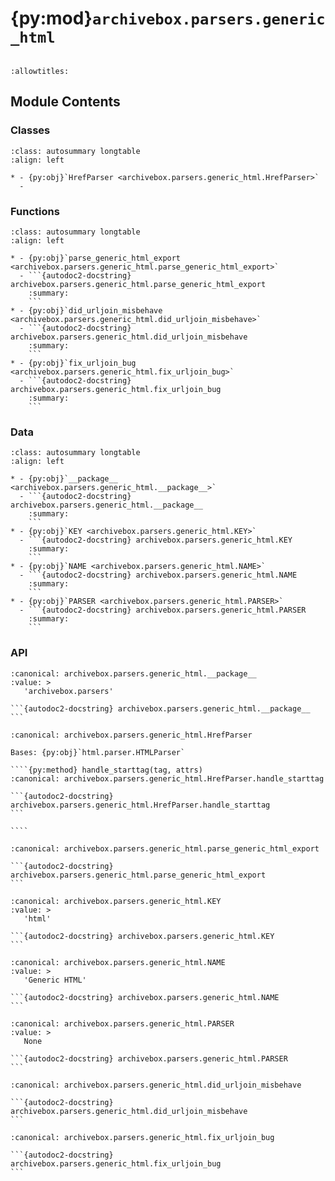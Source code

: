 # {py:mod}`archivebox.parsers.generic_html`

```{py:module} archivebox.parsers.generic_html
```

```{autodoc2-docstring} archivebox.parsers.generic_html
:allowtitles:
```

## Module Contents

### Classes

````{list-table}
:class: autosummary longtable
:align: left

* - {py:obj}`HrefParser <archivebox.parsers.generic_html.HrefParser>`
  -
````

### Functions

````{list-table}
:class: autosummary longtable
:align: left

* - {py:obj}`parse_generic_html_export <archivebox.parsers.generic_html.parse_generic_html_export>`
  - ```{autodoc2-docstring} archivebox.parsers.generic_html.parse_generic_html_export
    :summary:
    ```
* - {py:obj}`did_urljoin_misbehave <archivebox.parsers.generic_html.did_urljoin_misbehave>`
  - ```{autodoc2-docstring} archivebox.parsers.generic_html.did_urljoin_misbehave
    :summary:
    ```
* - {py:obj}`fix_urljoin_bug <archivebox.parsers.generic_html.fix_urljoin_bug>`
  - ```{autodoc2-docstring} archivebox.parsers.generic_html.fix_urljoin_bug
    :summary:
    ```
````

### Data

````{list-table}
:class: autosummary longtable
:align: left

* - {py:obj}`__package__ <archivebox.parsers.generic_html.__package__>`
  - ```{autodoc2-docstring} archivebox.parsers.generic_html.__package__
    :summary:
    ```
* - {py:obj}`KEY <archivebox.parsers.generic_html.KEY>`
  - ```{autodoc2-docstring} archivebox.parsers.generic_html.KEY
    :summary:
    ```
* - {py:obj}`NAME <archivebox.parsers.generic_html.NAME>`
  - ```{autodoc2-docstring} archivebox.parsers.generic_html.NAME
    :summary:
    ```
* - {py:obj}`PARSER <archivebox.parsers.generic_html.PARSER>`
  - ```{autodoc2-docstring} archivebox.parsers.generic_html.PARSER
    :summary:
    ```
````

### API

````{py:data} __package__
:canonical: archivebox.parsers.generic_html.__package__
:value: >
   'archivebox.parsers'

```{autodoc2-docstring} archivebox.parsers.generic_html.__package__
```

````

`````{py:class} HrefParser()
:canonical: archivebox.parsers.generic_html.HrefParser

Bases: {py:obj}`html.parser.HTMLParser`

````{py:method} handle_starttag(tag, attrs)
:canonical: archivebox.parsers.generic_html.HrefParser.handle_starttag

```{autodoc2-docstring} archivebox.parsers.generic_html.HrefParser.handle_starttag
```

````

`````

````{py:function} parse_generic_html_export(html_file: typing.IO[str], root_url: typing.Optional[str] = None, **_kwargs) -> typing.Iterable[archivebox.index.schema.Link]
:canonical: archivebox.parsers.generic_html.parse_generic_html_export

```{autodoc2-docstring} archivebox.parsers.generic_html.parse_generic_html_export
```
````

````{py:data} KEY
:canonical: archivebox.parsers.generic_html.KEY
:value: >
   'html'

```{autodoc2-docstring} archivebox.parsers.generic_html.KEY
```

````

````{py:data} NAME
:canonical: archivebox.parsers.generic_html.NAME
:value: >
   'Generic HTML'

```{autodoc2-docstring} archivebox.parsers.generic_html.NAME
```

````

````{py:data} PARSER
:canonical: archivebox.parsers.generic_html.PARSER
:value: >
   None

```{autodoc2-docstring} archivebox.parsers.generic_html.PARSER
```

````

````{py:function} did_urljoin_misbehave(root_url: str, relative_path: str, final_url: str) -> bool
:canonical: archivebox.parsers.generic_html.did_urljoin_misbehave

```{autodoc2-docstring} archivebox.parsers.generic_html.did_urljoin_misbehave
```
````

````{py:function} fix_urljoin_bug(url: str, nesting_limit=5)
:canonical: archivebox.parsers.generic_html.fix_urljoin_bug

```{autodoc2-docstring} archivebox.parsers.generic_html.fix_urljoin_bug
```
````

